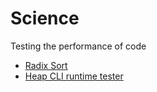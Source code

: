 # Science

Testing the performance of code

- [Radix Sort](radix-sort.md)
- [Heap CLI runtime tester](source-code/heap)
